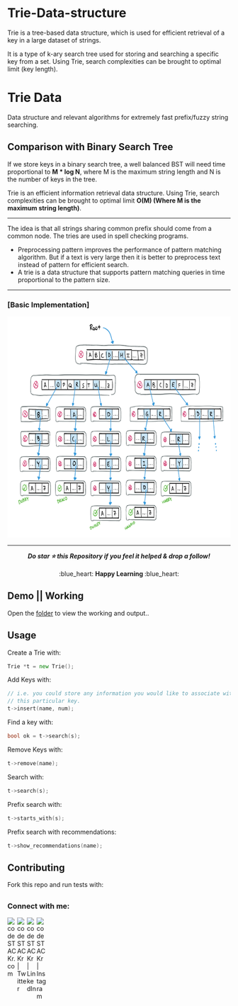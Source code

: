 # Trie-Data-structure
Trie is a tree-based data structure, which is used for efficient retrieval of a key in a large dataset of strings.

It is a type of k-ary search tree used for storing and searching a specific key from a set. Using Trie, search complexities can be brought to optimal limit (key length).

# Trie Data
Data structure and relevant algorithms for extremely fast prefix/fuzzy string searching.



## Comparison with Binary Search Tree
If we store keys in a binary search tree, a well balanced BST will need time proportional to **M * log N**, where M is the maximum string length and N is the number of keys in the tree.

Trie is an efficient information retrieval data structure. Using Trie, search complexities can be brought to optimal limit **O(M) (Where M is the maximum string length)**.
<hr>

The idea is that all strings sharing common prefix should come from a common node. The tries are used in spell checking programs.

- Preprocessing pattern improves the performance of pattern matching algorithm. But if a text is very large then it is better to preprocess text instead of pattern for efficient search.
- A trie is a data structure that supports pattern matching queries in time proportional to the pattern size.

<hr>

### [Basic Implementation]
<img src="https://github.com/shinchancode/Trie-Data-structure/blob/main/example.png" height="500" />
<hr>

<p align ="middle">
<b align ="middle"><i>Do star ⭐ this Repository if you feel it helped & drop a follow!</b></i><br><br>
:blue_heart: <b> Happy Learning </b> :blue_heart:
<br></p>

## Demo || Working
 
Open the [folder](https://github.com/shinchancode/Trie-Data-structure/blob/main/Output) to view the working and output..

## Usage

Create a Trie with:

```Go
Trie *t = new Trie();
```

Add Keys with:

```Go
// i.e. you could store any information you would like to associate with
// this particular key.
t->insert(name, num);
```

Find a key with:

```Go
bool ok = t->search(s);
```

Remove Keys with:

```Go
t->remove(name);
```

Search with:

```Go
t->search(s);
```

Prefix search with:

```Go
t->starts_with(s);
```

Prefix search with recommendations:
```Go
t->show_recommendations(name);
```


## Contributing
Fork this repo and run tests with:

##

### Connect with me:

[<img align="left" alt="codeSTACKr.com" width="22px" src="https://img.icons8.com/?size=512&id=n9d0Hm43JCPK&format=png" />][website]
[<img align="left" alt="codeSTACKr | Twitter" width="22px" src="https://img.icons8.com/fluency/48/twitter.png" />][twitter]
[<img align="left" alt="codeSTACKr | LinkedIn" width="22px" src="https://raw.githubusercontent.com/rahuldkjain/github-profile-readme-generator/master/src/images/icons/Social/linked-in-alt.svg" />][linkedin]
[<img align="left" alt="codeSTACKr | Instagram" width="22px" src="https://raw.githubusercontent.com/rahuldkjain/github-profile-readme-generator/master/src/images/icons/Social/instagram.svg" />][instagram]

<br />

[website]: https://shinchancode.github.io/3d-react-portfolio/
[twitter]: https://twitter.com/CodeShinchan
[instagram]: https://www.instagram.com/aarti.rathiii
[linkedin]: https://www.linkedin.com/in/aarti-rathi-a6031814b/
